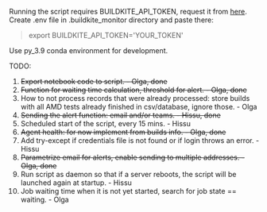 Running the script requires BUILDKITE_API_TOKEN, request it from [here](https://buildkite.com/user/api-access-tokens).  
Create .env file in .buildkite_monitor directory and paste there:
> export BUILDKITE_API_TOKEN='YOUR_TOKEN' 

Use py_3.9 conda environment for development.


TODO:  
1. ~~Export notebook code to script. - Olga, done~~
2. ~~Function for waiting time calculation, threshold for alert. - Olga, done~~
3. How to not process records that were already processed: store builds with all AMD tests already finished in csv/database, ignore those. - Olga
4. ~~Sending the alert function: email and/or teams. - Hissu, done~~
5. Scheduled start of the script, every 15 mins. - Hissu
6. ~~Agent health: for now implement from builds info. - Olga, done~~
7. Add try-except if credentials file is not found or if login throws an error. - Hissu
8. ~~Parametrize email for alerts, enable sending to multiple addresses. - Olga, done~~
9. Run script as daemon so that if a server reboots, the script will be launched again at startup. - Hissu
10. Job waiting time when it is not yet started, search for job state == waiting. - Olga